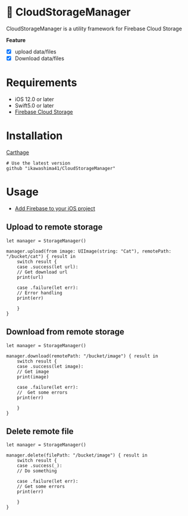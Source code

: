 # 💭 CloudStorageManager

CloudStorageManager is a utility framework for Firebase Cloud Storage

**Feature**
- [x] upload data/files
- [x] Download data/files

# Requirements

- iOS 12.0 or later
- Swift5.0 or later
- [Firebase Cloud Storage](https://firebase.google.com/docs/storage/ios/start)

# Installation

[Carthage](https://github.com/Carthage/Carthage)

```
# Use the latest version
github "ikawashima41/CloudStorageManager"
```

# Usage

- [Add Firebase to your iOS project](https://firebase.google.com/docs/ios/setup)

## Upload to remote storage

```
let manager = StorageManager()

manager.upload(from image: UIImage(string: "Cat"), remotePath: "/bucket/cat") { result in
    switch result {
    case .success(let url):
    // Get download url 
    print(url)
    
    case .failure(let err):
    // Error handling
    print(err)
    
    }
}
```

## Download from remote storage
```
let manager = StorageManager()

manager.download(remotePath: "/bucket/image") { result in
    switch result {
    case .success(let image):
    // Get image 
    print(image)
    
    case .failure(let err):
    //  Get some errors
    print(err)
    
    }
}
```

## Delete remote file
```
let manager = StorageManager()

manager.delete(filePath: "/bucket/image") { result in
    switch result {
    case .success(_):
    // Do something

    case .failure(let err):
    // Get some errors
    print(err)
    
    }
}
```
